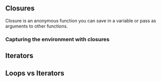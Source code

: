 ## Closures 
Closure is an anonymous function you can save in a variable or pass as arguments to other functions. 

### Capturing the environment with closures 

## Iterators 

## Loops vs Iterators
